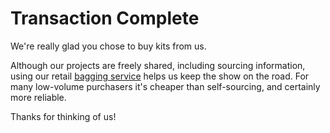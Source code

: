 # Transaction Complete

We're really glad you chose to buy kits from us. 

Although our projects are freely shared, including sourcing information, using our retail [bagging service](../kit/) helps us keep the show on the road. For many low-volume purchasers it's cheaper than self-sourcing, and certainly more reliable.

Thanks for thinking of us!

<script>
    paypal.minicart.reset();
</script>